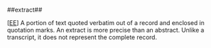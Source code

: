 ##extract##

\[[EE](SOURCES.md#EE)\]  A portion of text quoted verbatim out of a record and enclosed in quotation marks. An extract is more precise than an abstract. Unlike a transcript, it does not represent the complete record.

